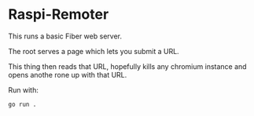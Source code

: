 # Raspi-Remoter

This runs a basic Fiber web server.

The root serves a page which lets you submit a URL.

This thing then reads that URL, hopefully kills any chromium instance and opens anothe rone up with that URL.

Run with:
```
go run .
```